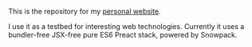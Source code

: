 This is the repository for my [personal website](https://lyptt.uk).

I use it as a testbed for interesting web technologies. Currently
it uses a bundler-free JSX-free pure ES6 Preact stack, powered
by Snowpack.



